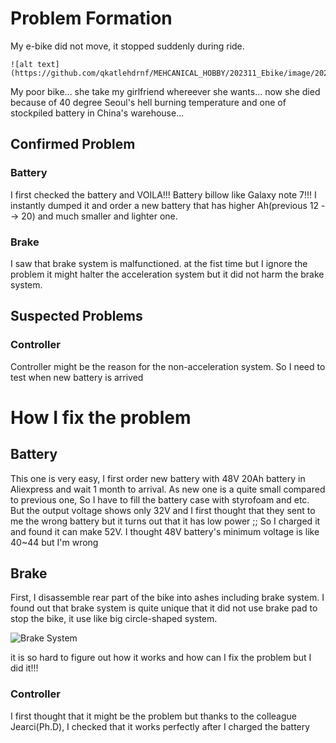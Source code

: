 # Problem Formation

My e-bike did not move, it stopped suddenly during ride.

```
![alt text](https://github.com/qkatlehdrnf/MEHCANICAL_HOBBY/202311_Ebike/image/202311_Ebike/image/readme/1700716692900.png)
```

My poor bike... she take my girlfriend whereever she wants... now she died because of 40 degree Seoul's hell burning temperature and one of stockpiled battery in China's warehouse...

## Confirmed Problem

### Battery

I first checked the battery and VOILA!!! Battery billow like Galaxy note 7!!! I instantly dumped it and order a new battery that has higher Ah(previous 12 --> 20) and much smaller and lighter one.

### Brake

I saw that brake system is malfunctioned. at the fist time but I ignore the problem it might halter the acceleration system but it did not harm the brake system.

## Suspected Problems

### Controller

Controller might be the reason for the non-acceleration system. So I need to test when new battery is arrived

# How I fix the problem

## Battery

This one is very easy, I first order new battery with 48V 20Ah battery in Aliexpress and wait 1 month to arrival. As new one is a quite small compared to previous one, So I have to fill the battery case with styrofoam and etc. But the output voltage shows only 32V and I first thought that they sent to me the wrong battery but it turns out that it has low power ;; So I charged it and found it can make 52V. I thought 48V battery's minimum voltage is like 40~44 but I'm wrong

## Brake

First, I disassemble rear part of the bike into ashes including brake system. I found out that brake system is quite unique that it did not use brake pad to stop the bike, it use like big circle-shaped system.

![Brake System](https://github.com/qkatlehdrnf/MEHCANICAL_HOBBY/202311_Ebike/image/202311_Ebike/image/readme/brake_system.png)

 it is so hard to figure out how it works and how can I fix the problem but I did it!!!

### Controller

I first thought that it might be the problem but thanks to the colleague Jearci(Ph.D), I checked that it works perfectly after I charged the battery
